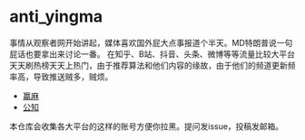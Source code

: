 # anti_yingma

事情从观察者网开始讲起，媒体喜欢国外屁大点事报道个半天。MD特朗普说一句屁话也要拿出来讨论一番。
在知乎、B站、抖音、头条、微博等等流量比较大平台天天刷热榜天天上热门，由于推荐算法和他们内容的缘故，由于他们的频道更新频率高，导致推送贼多，贼烦。

- [赢麻](yingma.md)
- [公知](gongzhi.md)

本仓库会收集各大平台的这样的账号方便你拉黑。提问发issue，投稿发邮箱。
